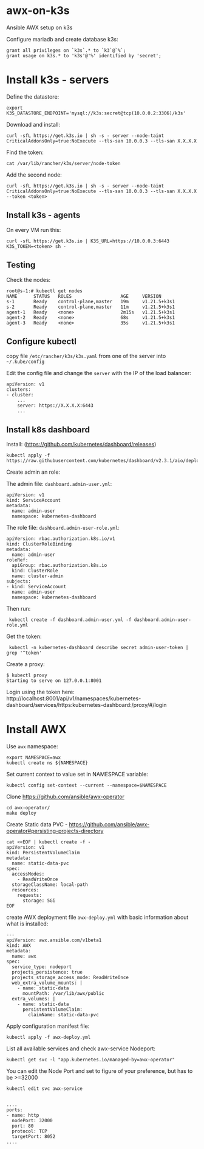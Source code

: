 # awx-on-k3s
Ansible AWX setup on k3s


Configure mariadb and create database k3s:

    grant all privileges on `k3s`.* to `k3`@`%`;
    grant usage on k3s.* to 'k3s'@'%' identified by 'secret';



# Install k3s - servers

Define the datastore:

    export K3S_DATASTORE_ENDPOINT='mysql://k3s:secret@tcp(10.0.0.2:3306)/k3s'


Download and install:

    curl -sfL https://get.k3s.io | sh -s - server --node-taint CriticalAddonsOnly=true:NoExecute --tls-san 10.0.0.3 --tls-san X.X.X.X


Find the token:

    cat /var/lib/rancher/k3s/server/node-token
    
Add the second node:

    curl -sfL https://get.k3s.io | sh -s - server --node-taint CriticalAddonsOnly=true:NoExecute --tls-san 10.0.0.3 --tls-san X.X.X.X --token <token>
   
    

## Install k3s - agents

On every VM run this:

    curl -sfL https://get.k3s.io | K3S_URL=https://10.0.0.3:6443 K3S_TOKEN=<token> sh -
    
    
## Testing

Check the nodes:

```
root@s-1:# kubectl get nodes
NAME      STATUS   ROLES                  AGE     VERSION
s-1       Ready    control-plane,master   19m     v1.21.5+k3s1
s-2       Ready    control-plane,master   11m     v1.21.5+k3s1
agent-1   Ready    <none>                 2m15s   v1.21.5+k3s1
agent-2   Ready    <none>                 68s     v1.21.5+k3s1
agent-3   Ready    <none>                 35s     v1.21.5+k3s1
```


## Configure kubectl 

copy file `/etc/rancher/k3s/k3s.yaml` from one of the server into `~/.kube/config`

Edit the config file and change the `server` with the IP of the load balancer:

```
apiVersion: v1
clusters:
- cluster:
    ...
    server: https://X.X.X.X:6443
    ...
```

## Install k8s dashboard

Install: (https://github.com/kubernetes/dashboard/releases)

    kubectl apply -f https://raw.githubusercontent.com/kubernetes/dashboard/v2.3.1/aio/deploy/recommended.yaml

Create admin an role:

The admin file: `dashboard.admin-user.yml`:

```
apiVersion: v1
kind: ServiceAccount
metadata:
  name: admin-user
  namespace: kubernetes-dashboard
```

The role file: `dashboard.admin-user-role.yml`:

```
apiVersion: rbac.authorization.k8s.io/v1
kind: ClusterRoleBinding
metadata:
  name: admin-user
roleRef:
  apiGroup: rbac.authorization.k8s.io
  kind: ClusterRole
  name: cluster-admin
subjects:
- kind: ServiceAccount
  name: admin-user
  namespace: kubernetes-dashboard
```

Then run:

     kubectl create -f dashboard.admin-user.yml -f dashboard.admin-user-role.yml
     
     
 Get the token:
 
     kubectl -n kubernetes-dashboard describe secret admin-user-token | grep '^token'


Create a proxy:

    $ kubectl proxy
    Starting to serve on 127.0.0.1:8001
    
Login using the token here: http://localhost:8001/api/v1/namespaces/kubernetes-dashboard/services/https:kubernetes-dashboard:/proxy/#/login


# Install AWX

Use `awx` namespace:

    export NAMESPACE=awx
    kubectl create ns ${NAMESPACE}
    
Set current context to value set in NAMESPACE variable:

    kubectl config set-context --current --namespace=$NAMESPACE 
    
    
Clone https://github.com/ansible/awx-operator

    cd awx-operator/
    make deploy
    
    
Create Static data PVC - https://github.com/ansible/awx-operator#persisting-projects-directory

```
cat <<EOF | kubectl create -f -
apiVersion: v1
kind: PersistentVolumeClaim
metadata:
  name: static-data-pvc
spec:
  accessModes:
    - ReadWriteOnce
  storageClassName: local-path
  resources:
    requests:
      storage: 5Gi
EOF
```

create AWX deployment file `awx-deploy.yml` with basic information about what is installed:

```
---
apiVersion: awx.ansible.com/v1beta1
kind: AWX
metadata:
  name: awx
spec:
  service_type: nodeport
  projects_persistence: true
  projects_storage_access_mode: ReadWriteOnce
  web_extra_volume_mounts: |
    - name: static-data
      mountPath: /var/lib/awx/public
  extra_volumes: |
    - name: static-data
      persistentVolumeClaim:
        claimName: static-data-pvc
```

Apply configuration manifest file:

    kubectl apply -f awx-deploy.yml
    
    
List all available services and check awx-service Nodeport:

    kubectl get svc -l "app.kubernetes.io/managed-by=awx-operator"
    
You can edit the Node Port and set to figure of your preference, but has to be >=32000

    kubectl edit svc awx-service
    

    ....
    ports:
    - name: http
      nodePort: 32000
      port: 80
      protocol: TCP
      targetPort: 8052
    ....
